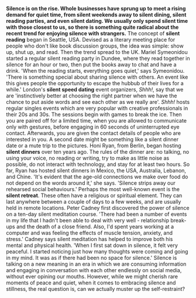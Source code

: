 **Silence is on the rise. Whole businesses have sprung up to meet a rising demand for quiet time, from silent weekends away to silent dining, silent reading parties, and even silent dating. We usually only spend silent time with those closest to us, so there is something quite radical about the recent trend for enjoying silence with strangers.**
The concept of **silent reading** began in Seattle, USA. Devised as a literary meeting place for people who don't like book discussion groups, the idea was simple: show up, shut up, and read. Then the trend spread to the UK. Mariel Symeonidou started a regular silent reading party in Dundee, where they read together in silence for an hour or two, then put the books away to chat and have a drink. 'When the reading starts, everything goes quiet,' says Symeonidou. 'There is something special about sharing silence with others. An event like this gives people the opportunity to escape the hubbub of their lives for a while.'
London's **silent speed dating** event organizers, *Shhh!*, say that we are 'instinctively better at choosing the right partner when we have the chance to put aside words and see each other as we really are'. *Shhh!* hosts regular singles events which are very popular with creative professionals in their 20s and 30s. The sessions begin with games to break the ice. Then you are paired off for a limited time, when you are allowed to communicate only with gestures, before engaging in 60 seconds of uninterrupted eye contact. Afterwards, you are given the contact details of people who are interested in you. A second date might be something like a silent dinner date or a mute trip to the pictures.
Honi Ryan, from Berlin, began hosting **silent dinners** over ten years ago. The rules of the dinner are: no talking, no using your voice, no reading or writing, try to make as little noise as possible, do not interact with technology, and stay for at least two hours. So far, Ryan has hosted silent dinners in Mexico, the USA, Australia, Lebanon, and Chine. 'It's evident that the age-old connections we make over food do not depend on the words around it,' she says. 'Silence strips away our rehearsed social behaviours.'
Perhaps the most well-known event is the **silent retreat**. These often have a religious or spiritual element. They can last anywhere between a couple of days to a few weeks, and are usually held in remote locations. Peter Cadney first discovered the power of silence on a ten-day silent meditation course. 'There had been a number of events in my life that I hadn't been able to deal with very well - relationship break-ups and the death of a close friend. Also, I'd spent years working at a computer and was feeling the effects of muscle tension, anxiety, and stress.' Cadney says silent meditation has helped to improve both his mental and physical health. 'When I first sat down in silence, it felt very peaceful. I started noticing just how many thoughts were coming and going in my mind. It was as if there had been no space for silence.'
Silence is talking on a new meaning in an era in which we are consuming information and engaging in conversation with each other endlessly on social media, without ever opining our mouths. However, while we might cherish rare moments of peace and quiet, when it comes to embracing silence and stillness, the real question is, can we actually muster up the self-restraint?